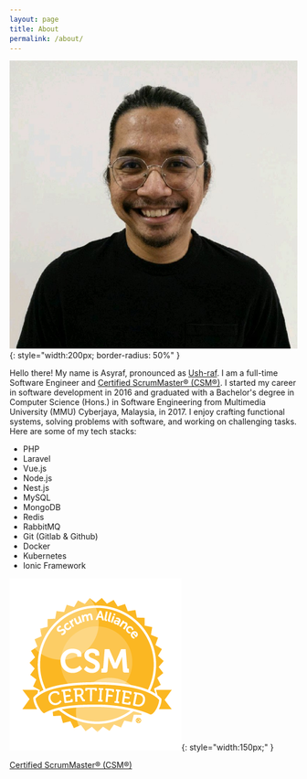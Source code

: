```yaml
---
layout: page
title: About
permalink: /about/
---
```

![default profile](/assets/default-profile.jpeg){: style="width:200px; border-radius: 50%" }

Hello there! My name is Asyraf, pronounced as [Ush-raf](https://translate.google.com.my/?sl=ms&text=Asyraf). I am a full-time Software Engineer and [Certified ScrumMaster® (CSM®)](https://bcert.me/sqpvnnojb). I started my career in software development in 2016 and graduated with a Bachelor's degree in Computer Science (Hons.) in Software Engineering from Multimedia University (MMU) Cyberjaya, Malaysia, in 2017. I enjoy crafting functional systems, solving problems with software, and working on challenging tasks. Here are some of my tech stacks:

- PHP
- Laravel
- Vue.js
- Node.js
- Nest.js
- MySQL
- MongoDB
- Redis
- RabbitMQ
- Git (Gitlab & Github)
- Docker
- Kubernetes
- Ionic Framework

![csm-badge](/assets/scm-badge.png){: style="width:150px;" }

[Certified ScrumMaster® (CSM®)](https://bcert.me/sqpvnnojb)